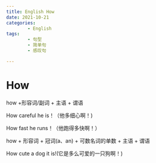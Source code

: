 ```yaml
---
title: English How
date: 2021-10-21
categories:
        - English
tags:
        - 句型
        - 简单句
        - 感叹句

---
```


# How

how +形容词/副词 + 主语 + 谓语

How careful he is！（他多细心啊！)

How fast he runs！（他跑得多快啊！）

how + 形容词 + 冠词(a、an) + 可数名词的单数 + 主语 + 谓语

How cute a dog it is!(它是多么可爱的一只狗啊！)
